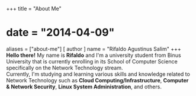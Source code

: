 +++
title = "About Me"
# date = "2014-04-09"
aliases = ["about-me"]
[ author ]
  name = "Rifaldo Agustinus Salim"
+++
**Hello there!** My name is **Rifaldo** and I'm a university student from Binus University that is currently enrolling in its School of Computer Science specifically on the Network Technology stream.  
Currently, I'm studying and learning various skills and knowledge related to Network Technology such as **Cloud Computing/Infrastructure**, **Computer & Network Security**, **Linux System Administration**, and others.

<!-- Hugo is the **world’s fastest framework for building websites**. It is written in Go.

It makes use of a variety of open source projects including:

* https://github.com/russross/blackfriday
* https://github.com/alecthomas/chroma
* https://github.com/muesli/smartcrop
* https://github.com/spf13/cobra
* https://github.com/spf13/viper -->